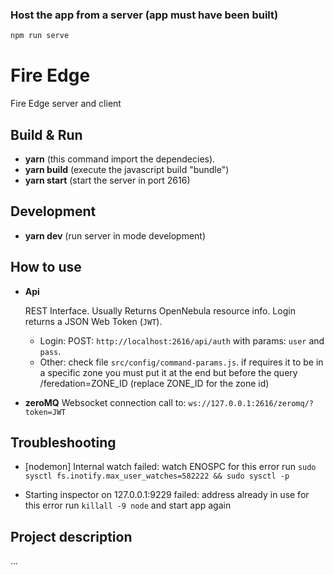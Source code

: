 ### Host the app from a server (app must have been built)
```sh
npm run serve
```

# Fire Edge

Fire Edge server and client

## Build & Run

- **yarn** (this command import the dependecies).
- **yarn build** (execute the javascript build "bundle")
- **yarn start** (start the server in port 2616)

## Development
- **yarn dev** (run server in mode development)

## How to use

- **Api**

  REST Interface. Usually Returns OpenNebula resource info. Login returns a JSON Web Token (`JWT`).

  - Login: POST: `http://localhost:2616/api/auth` with params: `user` and `pass`.
  - Other: check file `src/config/command-params.js`. if requires it to be in a specific zone you must put it at the end but before the query /feredation=ZONE_ID (replace ZONE_ID for the zone id)

- **zeroMQ**
  Websocket connection call to: `ws://127.0.0.1:2616/zeromq/?token=JWT`

## Troubleshooting

- [nodemon] Internal watch failed: watch ENOSPC
for this error run `sudo sysctl fs.inotify.max_user_watches=582222 && sudo sysctl -p`

- Starting inspector on 127.0.0.1:9229 failed: address already in use
for this error run  `killall -9 node` and start app again

## Project description
...
